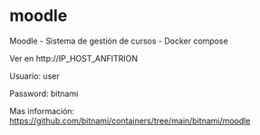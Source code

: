 # moodle
Moodle - Sistema de gestión de cursos - Docker compose

Ver en 
http://IP_HOST_ANFITRION

Usuario: user

Password: bitnami

Mas información: https://github.com/bitnami/containers/tree/main/bitnami/moodle


